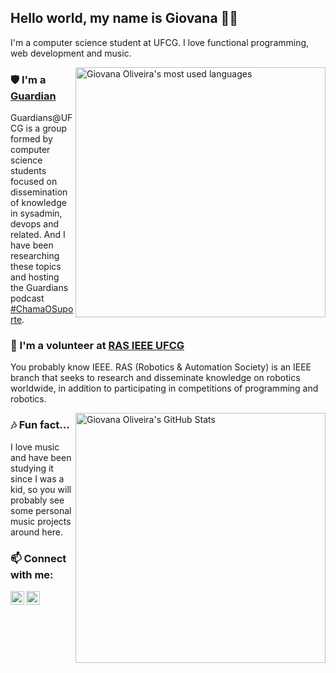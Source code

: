 ## Hello world, my name is Giovana 👋🏼

I'm a computer science student at UFCG. I love functional programming, web development and music.

<img title="Giovana Oliveira's most used languages" align="right" heigth="300" width="400" src="https://github-readme-stats.vercel.app/api/top-langs/?username=giovanabritooliveira&show_icons=true&layout=compact" />

### 🛡️ I'm a [Guardian](https://github.com/Guardians-DSC)
Guardians@UFCG is a group formed by computer science students focused on dissemination of knowledge in sysadmin, devops and related.
And I have been researching these topics and hosting the Guardians podcast [#ChamaOSuporte](https://anchor.fm/chamaosuporte).
 
### 🦾 I'm a volunteer at [RAS IEEE UFCG](https://github.com/ras-ufcg)
You probably know IEEE. RAS (Robotics & Automation Society) is an IEEE branch that seeks to research and disseminate knowledge on robotics worldwide, in addition to participating in competitions of programming and robotics.

<img title="Giovana Oliveira's GitHub Stats" align="right" heigth="300" width="400" src="https://github-readme-stats.vercel.app/api?username=giovanabritooliveira&count_private=true&show_icons=true)" />

### 🎶 Fun fact...
I love music and have been studying it since I was a kid, so you will probably see some personal music projects around here.

### 📫 Connect with me:

[<img align="left" alt="codeSTACKr | LinkedIn" width="22px" src="https://cdn.jsdelivr.net/npm/simple-icons@v3/icons/linkedin.svg" />][linkedin]
[<img align="left" alt="codeSTACKr | Twitter" width="22px" src="https://cdn.jsdelivr.net/npm/simple-icons@3.11.0/icons/twitter.svg" />][Twitter]

[linkedin]: https://www.linkedin.com/in/giovana-oliveira-9a5b08116/
[twitter]: https://twitter.com/giovana_bo
